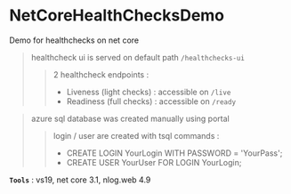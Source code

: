 # NetCoreHealthChecksDemo
Demo for healthchecks on net core

> healthcheck ui is served on default path `/healthchecks-ui`
>> 2 healthcheck endpoints :
>> - Liveness (light checks) : accessible on `/live`
>> - Readiness (full checks) : accessible on `/ready`

> azure sql database was created manually using portal
>> login / user are created with tsql commands :
>> - CREATE LOGIN YourLogin WITH PASSWORD = 'YourPass';
>> - CREATE USER YourUser FOR LOGIN YourLogin;

**`Tools`** : vs19, net core 3.1, nlog.web 4.9